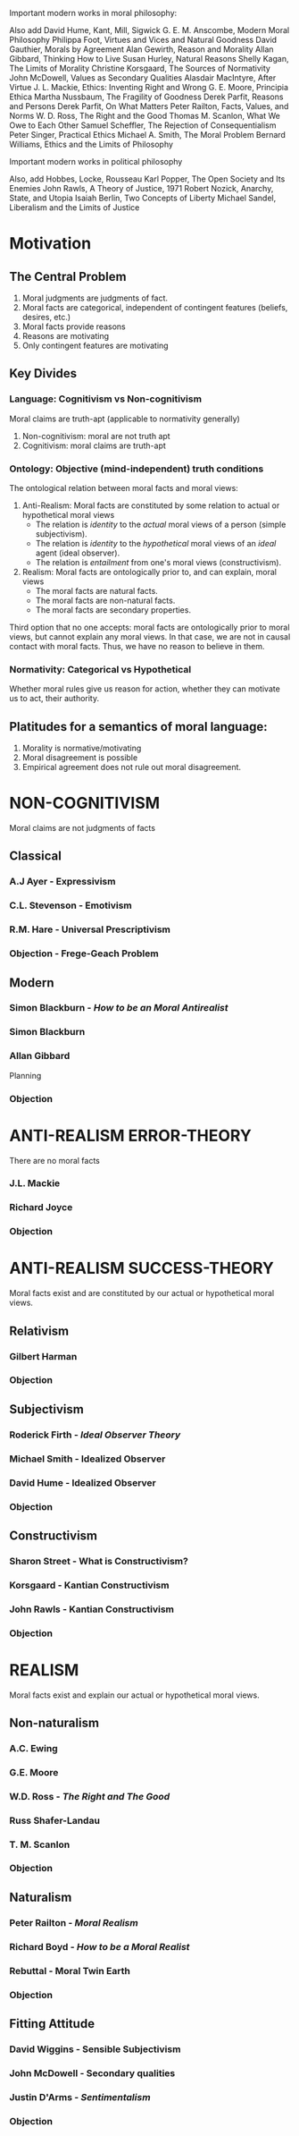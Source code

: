 Important modern works in moral philosophy:

Also add David Hume, Kant, Mill, Sigwick
G. E. M. Anscombe, Modern Moral Philosophy
Philippa Foot, Virtues and Vices and Natural Goodness
David Gauthier, Morals by Agreement
Alan Gewirth, Reason and Morality
Allan Gibbard, Thinking How to Live
Susan Hurley, Natural Reasons
Shelly Kagan, The Limits of Morality
Christine Korsgaard, The Sources of Normativity
John McDowell, Values as Secondary Qualities
Alasdair MacIntyre, After Virtue
J. L. Mackie, Ethics: Inventing Right and Wrong
G. E. Moore, Principia Ethica
Martha Nussbaum, The Fragility of Goodness
Derek Parfit, Reasons and Persons
Derek Parfit, On What Matters
Peter Railton, Facts, Values, and Norms
W. D. Ross, The Right and the Good
Thomas M. Scanlon, What We Owe to Each Other
Samuel Scheffler, The Rejection of Consequentialism
Peter Singer, Practical Ethics
Michael A. Smith, The Moral Problem
Bernard Williams, Ethics and the Limits of Philosophy

Important modern works in political philosophy

Also, add Hobbes, Locke, Rousseau
Karl Popper, The Open Society and Its Enemies
John Rawls, A Theory of Justice, 1971
Robert Nozick, Anarchy, State, and Utopia
Isaiah Berlin, Two Concepts of Liberty
Michael Sandel, Liberalism and the Limits of Justice

# Motivation 

## The Central Problem

1. Moral judgments are judgments of fact.
2. Moral facts are categorical, independent of contingent features (beliefs, desires, etc.)
3. Moral facts provide reasons
4. Reasons are motivating
5. Only contingent features are motivating 

## Key Divides

### Language: Cognitivism vs Non-cognitivism

Moral claims are truth-apt (applicable to normativity generally)

1. Non-cognitivism: moral are not truth apt
2. Cognitivism: moral claims are truth-apt

### Ontology: Objective (mind-independent) truth conditions

The ontological relation between moral facts and moral views:

1. Anti-Realism: Moral facts are constituted by some relation to actual or hypothetical moral views
    - The relation is *identity* to the *actual* moral views of a person (simple subjectivism).
    - The relation is *identity* to the *hypothetical* moral views of an *ideal* agent (ideal observer).
    - The relation is *entailment* from one's moral views (constructivism).
2. Realism: Moral facts are ontologically prior to, and can explain, moral views
    - The moral facts are natural facts.
    - The moral facts are non-natural facts.
    - The moral facts are secondary properties.

Third option that no one accepts: moral facts are ontologically prior to moral views, but cannot explain any moral views. In that case, we are not in causal contact with moral facts. Thus, we have no reason to believe in them.


### Normativity: Categorical vs Hypothetical

Whether moral rules give us reason for action, whether they can motivate us to act, their authority.

## Platitudes for a semantics of moral language:

1. Morality is normative/motivating
2. Moral disagreement is possible 
3. Empirical agreement does not rule out moral disagreement.

# NON-COGNITIVISM

Moral claims are not judgments of facts

## Classical

### A.J Ayer - Expressivism

### C.L. Stevenson - Emotivism

### R.M. Hare - Universal Prescriptivism

### Objection - Frege-Geach Problem

## Modern

### Simon Blackburn - _How to be an Moral Antirealist_

### Simon Blackburn

### Allan Gibbard
Planning

### Objection

# ANTI-REALISM ERROR-THEORY

There are no moral facts

### J.L. Mackie 

### Richard Joyce

### Objection

# ANTI-REALISM SUCCESS-THEORY

Moral facts exist and are constituted by our actual or hypothetical moral views.

## Relativism

### Gilbert Harman 

### Objection

## Subjectivism

### Roderick Firth - _Ideal Observer Theory_

### Michael Smith - Idealized Observer

### David Hume - Idealized Observer

### Objection

## Constructivism

### Sharon Street - What is Constructivism?

### Korsgaard - Kantian Constructivism

### John Rawls - Kantian Constructivism

### Objection

# REALISM

Moral facts exist and explain our actual or hypothetical moral views.

## Non-naturalism

### A.C. Ewing

### G.E. Moore

### W.D. Ross - _The Right and The Good_

### Russ Shafer-Landau

### T. M. Scanlon

### Objection

## Naturalism

### Peter Railton - _Moral Realism_

### Richard Boyd - _How to be a Moral Realist_

### Rebuttal - Moral Twin Earth

### Objection

## Fitting Attitude

### David Wiggins - Sensible Subjectivism

### John McDowell - Secondary qualities

### Justin D'Arms - _Sentimentalism_

### Objection